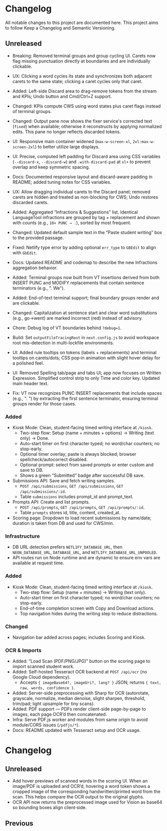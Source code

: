 # Changelog

All notable changes to this project are documented here.
This project aims to follow Keep a Changelog and Semantic Versioning.

## Unreleased

 - Breaking: Removed terminal groups and group cycling UI. Carets now flag missing punctuation directly at boundaries and are individually clickable.
 - UX: Clicking a word cycles its state and synchronizes both adjacent carets to the same state; clicking a caret cycles only that caret.
- Added: Left-side Discard area to drag-remove tokens from the stream and KPIs; Undo button and Cmd/Ctrl+Z support.
- Changed: KPIs compute CWS using word states plus caret flags instead of terminal groups.
- Changed: Output pane now shows the fixer service's corrected text (`fixed`) when available; otherwise it reconstructs by applying normalized edits. This pane no longer reflects discarded tokens.

- UI: Responsive main container widened (`max-w-screen-xl`, `2xl:max-w-screen-2xl`) to better utilize large displays.
- UI: Precise, computed left padding for Discard area using CSS variables (`--discard-x`, `--discard-w`) and `.with-discard-pad` at `xl+` to prevent overlap and keep symmetric spacing.
- Docs: Documented responsive layout and discard-aware padding in README; added tuning notes for CSS variables.

- UX: Allow dragging individual carets to the Discard panel; removed carets are hidden and treated as non-blocking for CWS; Undo restores discarded carets.

- Added: Aggregated “Infractions & Suggestions” list. Identical LanguageTool infractions are grouped by tag + replacement and shown with counts (e.g., `10× PUNC → .`), sorted by most frequent.
- Changed: Updated default sample text in the “Paste student writing” box to the provided passage.
- Fixed: Netlify type error by adding optional `err_type` to `GBEdit` to align with `GbEdit`.
- Docs: Updated README and codemap to describe the new Infractions aggregation behavior.

- Added: Terminal groups now built from VT insertions derived from both INSERT PUNC and MODIFY replacements that contain sentence terminators (e.g., ". We").
- Added: End-of-text terminal support; final boundary groups render and are clickable.
- Changed: Capitalization at sentence start and clear word substitutions (e.g., go→went) are marked incorrect (red) instead of advisory.
- Chore: Debug log of VT boundaries behind `?debug=1`.
- Build: Set `outputFileTracingRoot` in `next.config.js` to avoid workspace root mis-detection in multi-lockfile environments.
- UI: Added rule tooltips on tokens (labels + replacements) and terminal tooltips on carets/dots; CSS pop‑in animation with slight hover delay for a polished feel.
- UI: Removed Spelling tab/page and tabs UI; app now focuses on Written Expression. Simplified control strip to only Time and color key. Updated main header text.
 - Fix: VT now recognizes PUNC INSERT replacements that include spaces (e.g., ". ") by extracting the first sentence terminator, ensuring terminal groups render for those cases.

### Added
- Kiosk Mode: Clean, student-facing timed writing interface at `/kiosk`.
  - Two-step flow: Setup (name + minutes + options) → Writing (text only) → Done.
  - Auto-start timer on first character typed; no word/char counters; no stop-early.
  - Optional timer overlay; paste is always blocked; browser spellcheck/autocorrect disabled.
  - Optional prompt: select from saved prompts or enter custom and save to DB.
  - Shows a green “Submitted” badge after successful DB save.
- Submissions API: Save and fetch writing samples.
  - `POST /api/submissions`, `GET /api/submissions`, `GET /api/submissions/:id`.
  - Table `submissions` includes prompt_id and prompt_text.
- Prompts API: Create and list prompts.
  - `POST /api/prompts`, `GET /api/prompts`, `GET /api/prompts/:id`.
  - Table `prompts` stores id, title, content, created_at.
- Scoring page: Dropdown to load recent submissions by name/date; duration is taken from DB and used for CWS/min.

### Infrastructure
- DB URL detection prefers `NETLIFY_DATABASE_URL`, then `NEON_DATABASE_URL`, `DATABASE_URL`, and `NETLIFY_DATABASE_URL_UNPOOLED`.
- API routes run on Node runtime and are dynamic to ensure env vars are available at request time.

### Added
- Kiosk Mode: Clean, student-facing timed writing interface at `/kiosk`.
  - Two-step flow: Setup (name + minutes) → Writing (text only).
  - Auto-start timer on first character typed; no word/char counters; no stop-early.
  - End-of-time completion screen with Copy and Download actions.
  - Top navigation hides during the writing step to reduce distractions.

### Changed
- Navigation bar added across pages; includes Scoring and Kiosk.

### OCR & Imports
- Added: “Load Scan (PDF/PNG/JPG)” button on the scoring page to import scanned student work.
- Added: Self-hosted Tesseract OCR backend at `POST /api/ocr` (no Google Cloud dependency).
  - Accepts `{ imageBase64?, imageUri?, lang? }` JSON; returns `{ text, raw, words, confidence }`.
- Added: Server-side preprocessing with Sharp for OCR (autorotate, grayscale, normalize, median denoise, slight sharpen, threshold, trim/pad; light upsample for tiny scans).
- Added: PDF support — PDFs render client-side page-by-page to images, each page OCR’d then concatenated.
- Infra: Serve PDF.js worker and modules from same origin to avoid module/CORS issues (`/pdfjs/*`).
- Docs: README updated with Tesseract setup and OCR usage.
# Changelog

## Unreleased

- Add hover previews of scanned words in the scoring UI. When an image/PDF is uploaded and OCR’d, hovering a word token shows a cropped image of the corresponding handwritten/printed word from the scan. This helps compare the OCR output to the original glyphs.
- OCR API now returns the preprocessed image used for Vision as base64 so bounding boxes align client‑side.

## Previous
